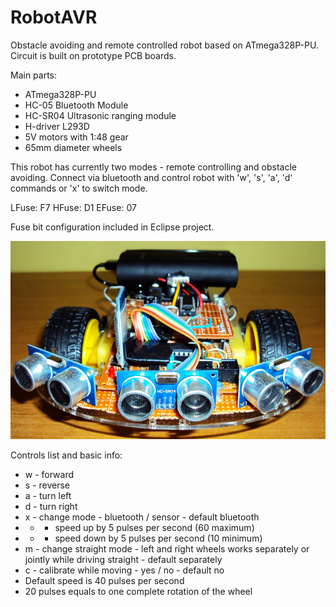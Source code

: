 # RobotAVR
Obstacle avoiding and remote controlled robot based on ATmega328P-PU. Circuit is built on prototype PCB boards.

Main parts:
* ATmega328P-PU
* HC-05 Bluetooth Module
* HC-SR04 Ultrasonic ranging module
* H-driver L293D
* 5V motors with 1:48 gear
* 65mm diameter wheels

This robot has currently two modes - remote controlling and obstacle avoiding.
Connect via bluetooth and control robot with 'w', 's', 'a', 'd' commands or 'x' to switch mode.

LFuse: F7
HFuse: D1
EFuse: 07

Fuse bit configuration included in Eclipse project.

![RobotAVR Front Photo](/photos/photo_1.JPG)

Controls list and basic info:
* w - forward
* s - reverse
* a - turn left
* d - turn right
* x - change mode - bluetooth / sensor - default bluetooth
* + - speed up by 5 pulses per second (60 maximum)
* - - speed down by 5 pulses per second (10 minimum)
* m - change straight mode - left and right wheels works separately or jointly while driving straight - default separately
* c - calibrate while moving - yes / no - default no
* Default speed is 40 pulses per second
* 20 pulses equals to one complete rotation of the wheel